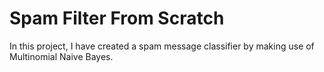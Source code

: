 # Spam Filter From Scratch
In this project, I have created a spam message classifier by making use of Multinomial Naive Bayes.
